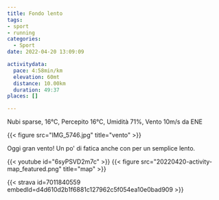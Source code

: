 ```yaml
---
title: Fondo lento
tags:
- sport
- running
categories: 
  - Sport
date: 2022-04-20 13:09:09

activitydata:
  pace: 4:58min/km
  elevation: 60mt
  distance: 10.00km
  duration: 49:37
places: []

---
```


Nubi sparse, 16°C, Percepito 16°C, Umidità 71%, Vento 10m/s da ENE

{{< figure src="IMG_5746.jpg" title="vento" >}}

<!--more-->

Oggi gran vento! Un po' di fatica anche con per un semplice lento.

{{< youtube id="6syPSVD2m7c" >}}
{{<  figure src="20220420-activity-map_featured.png" title="map" >}}

{{< strava id=7011840559 embedId=d4d610d2b1f6881c127962c5f054ea10e0bad909 >}}
